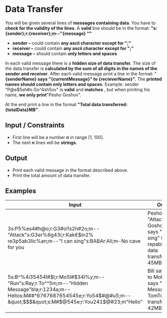 # Data Transfer

You will be given several lines of **messages containing data**. You have to **check for the validity of the lines**. A **valid** line should be in the format: **&quot;s:{sender};r:{receiver};m--&quot;{message} &quot;&quot;**

- **sender –** could contain **any ascii character except for &quot;;&quot;**
- **receiver –** could contain **any ascii character except for &quot;;&quot;**
- **message –** should contain **only letters and spaces**

In each valid message there is a **hidden size of data transfer.** The size of the data transfer is **calculated by the sum of all digits in the names of the sender and receiver**. After each valid message print a line in the format: &quot; **{senderName} says &quot;{currentMessage}&quot; to {recieverName}&quot;.** The **printed names should contain only letters and spaces**. Example: sender &quot;P@e$5sh#o Go^4sh5ov&quot; is **valid** and **matches** , but when printing his name, **we only print**&quot;Pesho Goshov&quot;.

At the end print a line in the format **&quot;Total data transferred: {totalData}MB&quot;**.

## Input / Constraints

- First line will be a number **n** in range [1, 100].
- The next **n** lines will be **strings**.

## Output

- Print each valid message in the format described above.
- Print the total amount of data transfer.

## Examples

| **Input** | **Output** |
| --- | --- |
| 3s:P5%es4#h@o;r:G3#o!!s2h#2o;m--&quot;Attack&quot;s:G3er%6g43i;r:Kak€$in2% re3p5ab3lic%an;m--&quot;I can sing&quot;s:BABAr:Ali;m-No cave for you | Pesho says &quot;Attack&quot; to GoshoGergi says &quot;I can sing&quot; to Kakin repablicanTotal data transferred: 45MB |
| 5s:B^%4i35454l#$l;r:Mo5l#$34l%y;m--&quot;Run&quot;s:Ray;r:To^^5m;m--&quot;Hidden Message&quot;bla;r:1234a;m--Hellos:M#$%$#^6767687654545e;r:Yo54$#@#u5;m--&quot;$$$&quot;s:M#$@545e;r:You241$@#23;m&quot;Hello&quot; | Bill says &quot;Run&quot; to MollyRay says &quot;Hidden Message&quot; to TomTotal data transferred: 42MB |
